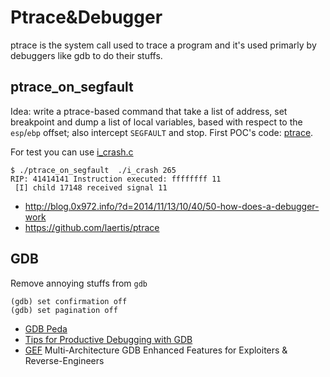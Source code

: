# Ptrace&Debugger

ptrace is the system call used to trace a program and it's used
primarly by debuggers like gdb to do their stuffs.

## ptrace_on_segfault

Idea: write a ptrace-based command that take a list of address, set breakpoint
and dump a list of local variables, based with respect to the ``esp``/``ebp``
offset; also intercept ``SEGFAULT`` and stop. First POC's code: [ptrace](code/ptrace_on_segfault.c).

For test you can use [i_crash.c](code/i_crash.c)

```
$ ./ptrace_on_segfault  ./i_crash 265
RIP: 41414141 Instruction executed: ffffffff 11
 [I] child 17148 received signal 11
```


 - http://blog.0x972.info/?d=2014/11/13/10/40/50-how-does-a-debugger-work
 - https://github.com/laertis/ptrace

## GDB

Remove annoying stuffs from ``gdb``

```
(gdb) set confirmation off
(gdb) set pagination off
```

 - [GDB Peda](https://github.com/longld/peda)
 - [Tips for Productive Debugging with GDB](https://metricpanda.com/tips-for-productive-debugging-with-gdb)
 - [GEF](https://github.com/hugsy/gef) Multi-Architecture GDB Enhanced Features for Exploiters & Reverse-Engineers 
